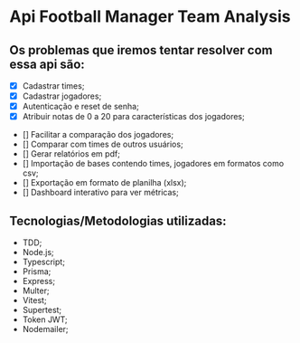 # Api Football Manager Team Analysis

## Os problemas que iremos tentar resolver com essa api são:

- [x] Cadastrar times;
- [x] Cadastrar jogadores;
- [x] Autenticação e reset de senha;
- [x] Atribuir notas de 0 a 20 para características dos jogadores;
- [] Facilitar a comparação dos jogadores;
- [] Comparar com times de outros usuários;
- [] Gerar relatórios em pdf;
- [] Importação de bases contendo times, jogadores em formatos como csv;
- [] Exportação em formato de planilha (xlsx);
- [] Dashboard interativo para ver métricas;

## Tecnologias/Metodologias utilizadas:

- TDD;
- Node.js;
- Typescript;
- Prisma;
- Express;
- Multer;
- Vitest;
- Supertest;
- Token JWT;
- Nodemailer;
